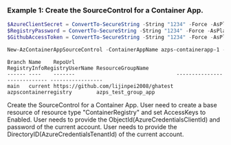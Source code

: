 ### Example 1: Create the SourceControl for a Container App.
```powershell
$AzureClientSecret = ConvertTo-SecureString -String "1234" -Force -AsPlainText
$RegistryPassword = ConvertTo-SecureString -String "1234" -Force -AsPlainText
$GithubAccessToken = ConvertTo-SecureString -String "1234" -Force -AsPlainText

New-AzContainerAppSourceControl -ContainerAppName azps-containerapp-1 -ResourceGroupName azps_test_group_app -Name current -AzureClientId "UserObjectId" -AzureClientSecret $AzureClientSecret -AzureKind "feaderated" -AzureTenantId "UserDirectoryID" -Branch "main" -GithubContextPath "./" -GithubAccessToken $GithubAccessToken -GithubConfigurationImage "azps-containerapp-1" -RegistryPassword $RegistryPassword -RegistryUrl "azpscontainerregistry.azurecr.io" -RegistryUserName "azpscontainerregistry" -RepoUrl "https://github.com/lijinpei2008/ghatest"
```

```output
Branch Name    RepoUrl                                 RegistryInfoRegistryUserName ResourceGroupName
------ ----    -------                                 ---------------------------- -----------------
main   current https://github.com/lijinpei2008/ghatest azpscontainerregistry        azps_test_group_app
```

Create the SourceControl for a Container App.
User need to create a base resource of resource type "ContainerRegistry" and set AccessKeys to Enabled.
User needs to provide the ObjectId(AzureCredentialsClientId) and password of the current account.
User needs to provide the DirectoryID(AzureCredentialsTenantId) of the current account.